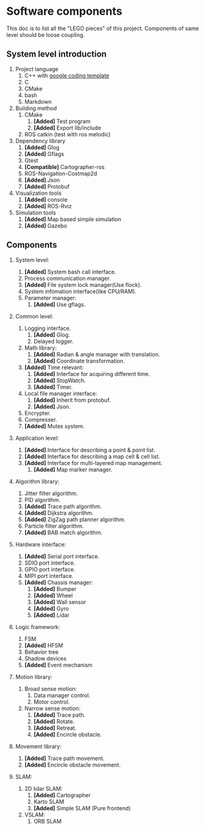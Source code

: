 # Software components

This doc is to list all the "LEGO pieces" of this project. Components of same level should be loose coupling.

## System level introduction

1. Project language
    1. C++ with [google coding template](https://zh-google-styleguide.readthedocs.io/en/latest)
    1. C
    1. CMake
    1. bash
    1. Markdown
1. Building method
    1. CMake
        1. **[Added]** Test program
        1. **[Added]** Export lib/include
    1. ROS catkin (test with ros melodic)
1. Dependency library
    1. **[Added]** Glog
    1. **[Added]** Gflags
    1. Gtest
    1. **[Compatible]** Cartographer-ros
    1. ROS-Navigation-Costmap2d
    1. **[Added]** Json
    1. **[Added]** Protobuf
1. Visualization tools
    1. **[Added]** console
    1. **[Added]** ROS-Rviz
1. Simulation tools
    1. **[Added]** Map based simple simulation
    1. **[Added]** Gazebo

## Components

1. System level:
    1. **[Added]** System bash call interface.
    1. Process communication manager.
    1. **[Added]** File system lock manager(Use flock).
    1. System infomation interface(like CPU/RAM).
    1. Parameter manager:
        1. **[Added]** Use gflags.

1. Common level:
    1. Logging interface.
        1. **[Added]** Glog.
        1. Delayed logger.
    1. Math library:
        1. **[Added]** Radian & angle manager with translation.
        1. **[Added]** Coordinate transformation.
    1. **[Added]** Time relevant:
        1. **[Added]** Interface for acquiring different time.
        1. **[Added]** StopWatch.
        1. **[Added]** Timer.
    1. Local file manager interface:
        1. **[Added]** Inherit from protobuf.
        1. **[Added]** Json.
    1. Encrypter.
    1. Compresser.
    1. **[Added]** Mutex system.

1. Application level:
    1. **[Added]** Interface for describing a point & point list.
    1. **[Added]** Interface for describing a map cell & cell list.
    1. **[Added]** Interface for multi-layered map management.
        1. **[Added]** Map marker manager.

1. Algorithm library:
    1. Jitter filter algorithm.
    1. PID algorithm.
    1. **[Added]** Trace path algorithm.
    1. **[Added]** Dijkstra algorithm.
    1. **[Added]** ZigZag path planner algorithm.
    1. Particle filter algorithm.
    1. **[Added]** BAB match algorithm.

1. Hardware interface:
    1. **[Added]** Serial port interface.
    1. SDIO port interface.
    1. GPIO port interface.
    1. MIPI port interface.
    1. **[Added]** Chassis manager:
        1. **[Added]** Bumper
        1. **[Added]** Wheel
        1. **[Added]** Wall sensor
        1. **[Added]** Gyro
        1. **[Added]** Lidar

1. Logic framework:
    1. FSM
    1. **[Added]** HFSM
    1. Behavior tree
    1. Shadow devices
    1. **[Added]** Event mechanism

1. Motion library:
    1. Broad sense motion:
        1. Data manager control.
        1. Motor control.
    1. Narrow sense motion:
        1. **[Added]** Trace path.
        1. **[Added]** Rotate.
        1. **[Added]** Retreat.
        1. **[Added]** Encircle obstacle.

1. Movement library:
    1. **[Added]** Trace path movement.
    1. **[Added]** Encircle obstacle movement.

1. SLAM:
    1. 2D lidar SLAM:
        1. **[Added]** Cartographer
        1. Karto SLAM
        1. **[Added]** Simple SLAM (Pure frontend)
    1. VSLAM:
        1. ORB SLAM
